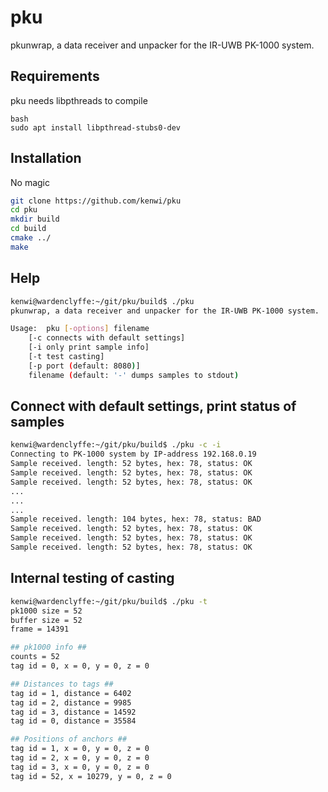 # pku
pkunwrap, a data receiver and unpacker for the IR-UWB PK-1000 system.

## Requirements 
pku needs libpthreads to compile
```
bash
sudo apt install libpthread-stubs0-dev
```

## Installation
No magic
```bash
git clone https://github.com/kenwi/pku
cd pku
mkdir build
cd build
cmake ../
make
```

## Help
```bash
kenwi@wardenclyffe:~/git/pku/build$ ./pku
pkunwrap, a data receiver and unpacker for the IR-UWB PK-1000 system.

Usage:	pku [-options] filename
	[-c connects with default settings]
	[-i only print sample info]
	[-t test casting]
	[-p port (default: 8080)]
	filename (default: '-' dumps samples to stdout)
```

## Connect with default settings, print status of samples
```bash
kenwi@wardenclyffe:~/git/pku/build$ ./pku -c -i
Connecting to PK-1000 system by IP-address 192.168.0.19
Sample received. length: 52 bytes, hex: 78, status: OK
Sample received. length: 52 bytes, hex: 78, status: OK
Sample received. length: 52 bytes, hex: 78, status: OK
...
...
...
Sample received. length: 104 bytes, hex: 78, status: BAD
Sample received. length: 52 bytes, hex: 78, status: OK
Sample received. length: 52 bytes, hex: 78, status: OK
Sample received. length: 52 bytes, hex: 78, status: OK
```

## Internal testing of casting
```bash
kenwi@wardenclyffe:~/git/pku/build$ ./pku -t
pk1000 size = 52
buffer size = 52
frame = 14391

## pk1000 info ##
counts = 52
tag id = 0, x = 0, y = 0, z = 0

## Distances to tags ##
tag id = 1, distance = 6402
tag id = 2, distance = 9985
tag id = 3, distance = 14592
tag id = 0, distance = 35584

## Positions of anchors ##
tag id = 1, x = 0, y = 0, z = 0
tag id = 2, x = 0, y = 0, z = 0
tag id = 3, x = 0, y = 0, z = 0
tag id = 52, x = 10279, y = 0, z = 0
```
